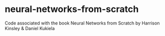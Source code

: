 # neural-networks-from-scratch
Code associated with the book Neural Networks from Scratch by Harrison Kinsley &amp; Daniel Kukiela
